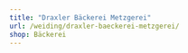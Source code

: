 ```yaml
---
title: "Draxler Bäckerei Metzgerei"
url: /weiding/draxler-baeckerei-metzgerei/
shop: Bäckerei
---
```

